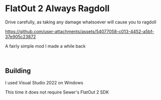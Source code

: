 # FlatOut 2 Always Ragdoll

Drive carefully, as taking any damage whatsoever will cause you to ragdoll

https://github.com/user-attachments/assets/54077058-c013-4452-a5bf-37e905c23872

A fairly simple mod I made a while back

<br>

## Building
I used Visual Studio 2022 on Windows

This time it does not require Sewer's FlatOut 2 SDK
